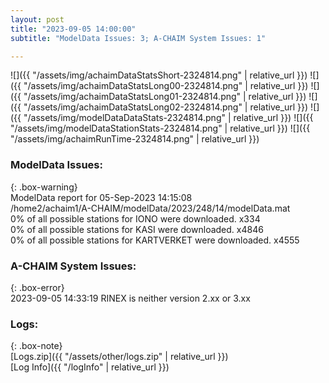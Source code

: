 ```yaml
---
layout: post
title: "2023-09-05 14:00:00"
subtitle: "ModelData Issues: 3; A-CHAIM System Issues: 1"

---
```


![]({{ "/assets/img/achaimDataStatsShort-2324814.png" | relative_url }})
![]({{ "/assets/img/achaimDataStatsLong00-2324814.png" | relative_url }})
![]({{ "/assets/img/achaimDataStatsLong01-2324814.png" | relative_url }})
![]({{ "/assets/img/achaimDataStatsLong02-2324814.png" | relative_url }})
![]({{ "/assets/img/modelDataDataStats-2324814.png" | relative_url }})
![]({{ "/assets/img/modelDataStationStats-2324814.png" | relative_url }})
![]({{ "/assets/img/achaimRunTime-2324814.png" | relative_url }})


### ModelData Issues:  
  
{: .box-warning}  
 ModelData report for 05-Sep-2023 14:15:08   
 /home2/achaim1/A-CHAIM/modelData/2023/248/14/modelData.mat   
 0% of all possible stations for IONO were downloaded. x334   
 0% of all possible stations for KASI were downloaded. x4846   
 0% of all possible stations for KARTVERKET were downloaded. x4555   
  
### A-CHAIM System Issues:  
  
{: .box-error}  
2023-09-05 14:33:19 RINEX is neither version 2.xx or 3.xx  

### Logs:  
  
{: .box-note}  
[Logs.zip]({{ "/assets/other/logs.zip" | relative_url }})  
[Log Info]({{ "/logInfo" | relative_url }})  
